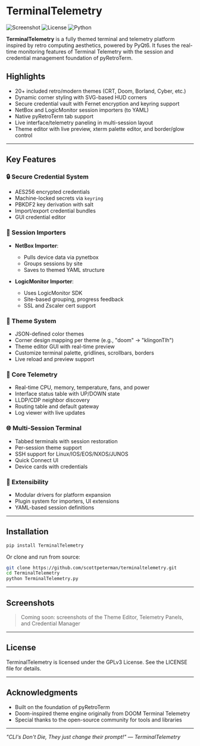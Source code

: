 # TerminalTelemetry

![Screenshot](https://raw.githubusercontent.com/scottpeterman/terminaltelemetry/main/screenshots/slides2.gif)
![License](https://img.shields.io/badge/license-GPL--3.0-blue.svg)
![Python](https://img.shields.io/badge/python-3.9+-blue.svg)

**TerminalTelemetry** is a fully themed terminal and telemetry platform inspired by retro computing aesthetics, powered by PyQt6. It fuses the real-time monitoring features of Terminal Telemetry with the session and credential management foundation of pyRetroTerm.

## Highlights

- 20+ included retro/modern themes (CRT, Doom, Borland, Cyber, etc.)
- Dynamic corner styling with SVG-based HUD corners
- Secure credential vault with Fernet encryption and keyring support
- NetBox and LogicMonitor session importers (to YAML)
- Native pyRetroTerm tab support
- Live interface/telemetry paneling in multi-session layout
- Theme editor with live preview, xterm palette editor, and border/glow control

---

## Key Features

### 🔒 Secure Credential System
- AES256 encrypted credentials
- Machine-locked secrets via `keyring`
- PBKDF2 key derivation with salt
- Import/export credential bundles
- GUI credential editor

### 🚀 Session Importers
- **NetBox Importer**:
  - Pulls device data via pynetbox
  - Groups sessions by site
  - Saves to themed YAML structure

- **LogicMonitor Importer**:
  - Uses LogicMonitor SDK
  - Site-based grouping, progress feedback
  - SSL and Zscaler cert support

### 🎨 Theme System
- JSON-defined color themes
- Corner design mapping per theme (e.g., "doom" -> "klingonTlh")
- Theme editor GUI with real-time preview
- Customize terminal palette, gridlines, scrollbars, borders
- Live reload and preview support

### 🔹 Core Telemetry
- Real-time CPU, memory, temperature, fans, and power
- Interface status table with UP/DOWN state
- LLDP/CDP neighbor discovery
- Routing table and default gateway
- Log viewer with live updates

### 🌐 Multi-Session Terminal
- Tabbed terminals with session restoration
- Per-session theme support
- SSH support for Linux/IOS/EOS/NXOS/JUNOS
- Quick Connect UI
- Device cards with credentials

### 🔧 Extensibility
- Modular drivers for platform expansion
- Plugin system for importers, UI extensions
- YAML-based session definitions

---

## Installation

```bash
pip install TerminalTelemetry
```

Or clone and run from source:

```bash
git clone https://github.com/scottpeterman/terminaltelemetry.git
cd TerminalTelemetry
python TerminalTelemetry.py
```

---

## Screenshots

> Coming soon: screenshots of the Theme Editor, Telemetry Panels, and Credential Manager

---

## License

TerminalTelemetry is licensed under the GPLv3 License. See the LICENSE file for details.

---

## Acknowledgments

- Built on the foundation of pyRetroTerm
- Doom-inspired theme engine originally from DOOM Terminal Telemetry
- Special thanks to the open-source community for tools and libraries

---

*"CLI's Don't Die, They just change their prompt!" — TerminalTelemetry*


